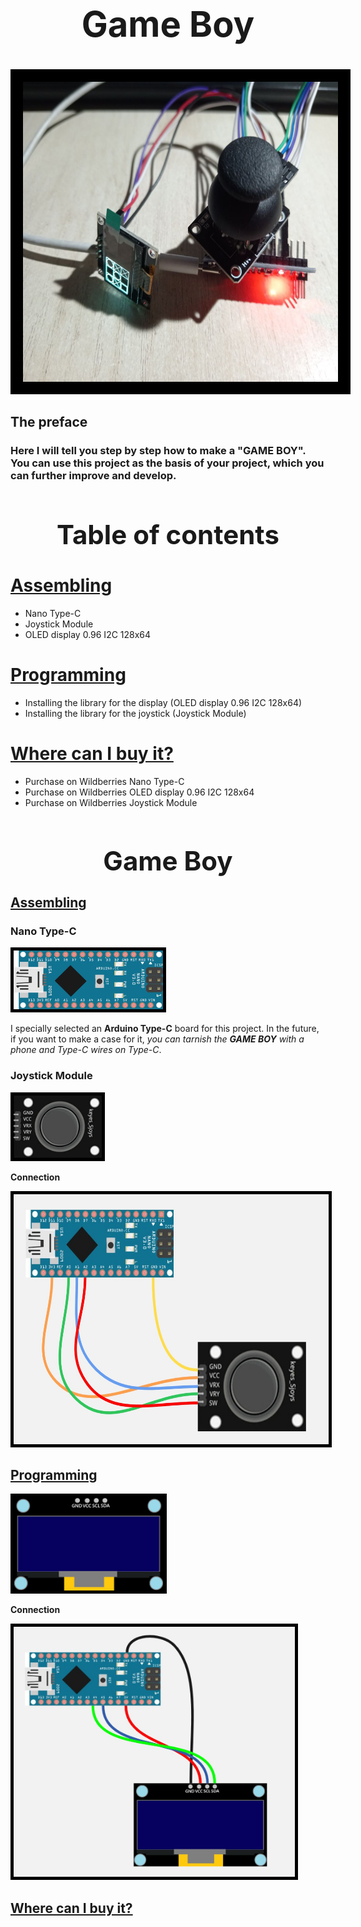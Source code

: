 # **<h1 align="center">Game Boy</h1>**

<p align="center"><img src="Image/Photo The Game Boy.jpg" style="border: 20px solid black; width="640" height="480"></p>

## The preface

### Here I will tell you step by step how to make a "GAME BOY". You can use this project as the basis of your project, which you can further improve and develop.

## **<h1 align="center">Table of contents</h1>**

# [Assembling](#Assembling)

- Nano Type-C
- Joystick Module
- OLED display 0.96 I2C 128x64

# [Programming](#Programming)

- Installing the library for the display (OLED display 0.96 I2C 128x64)
- Installing the library for the joystick (Joystick Module)

# [Where can I buy it?](#WhereCanIBuyIt)

- Purchase on Wildberries Nano Type-C
- Purchase on Wildberries OLED display 0.96 I2C 128x64
- Purchase on Wildberries Joystick Module

## **<h1 align="center">Game Boy</h1>**

## [Assembling](#Assembling)

### Nano Type-C

<p align="left"><img src="Image/Scheme Ardiuno NANO.png" style="border: 5px solid black; width="238" height="94"></p>

I specially selected an **Arduino Type-C** board for this project. In the future, if you want to make a case for it, *you can *tarnish* the **GAME BOY** with a phone and Type-C wires on Type-C*.

### Joystick Module

<p align="left"><img src="Image/Scheme keyes_Sjoys.png" style="border: 5px solid black; width="240" height="100"></p>

**Connection**

<p align="left"><img src="Image/Arduino Nano in Sjoys.jpg" style="border: 5px solid black; width="960" height="400"></p>

## [Programming](#Programming)

<p align="left"><img src="Image/Scheme OLED I2C.png" style="border: 5px solid black; width="240" height="150"></p>

**Connection**

<p align="left"><img src="Image/Arduino Nano in OLED.jpg" style="border: 5px solid black; width="960" height="400"></p>

## [Where can I buy it?](#WhereCanIBuyIt)
